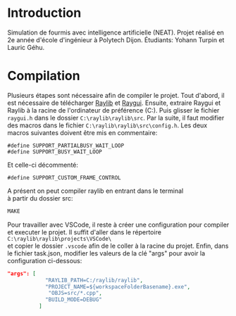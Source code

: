 
# Introduction #
Simulation de fourmis avec intelligence artificielle (NEAT). 
Projet réalisé en 2e année d'école d'ingénieur à Polytech Dijon. 
Étudiants: Yohann Turpin et Lauric Géhu. 

# Compilation
Plusieurs étapes sont nécessaire afin de compiler le projet. 
Tout d'abord, il est nécessaire de télécharger [Raylib](https://github.com/raysan5/raylib/releases/tag/5.0) et [Raygui](https://github.com/raysan5/raygui/releases/tag/4.0). 
Ensuite, extraire Raygui et Raylib à la racine de l'ordinateur de préférence (C:\). 
Puis glisser le fichier `raygui.h` dans le dossier `C:\raylib\raylib\src`.
Par la suite, il faut modifier des macros dans le fichier `C:\raylib\raylib\src\config.h`.
Les deux macros suivantes doivent être mis en commentaire: 
```
#define SUPPORT_PARTIALBUSY_WAIT_LOOP 
#define SUPPORT_BUSY_WAIT_LOOP  
```
Et celle-ci décommenté: 
```
#define SUPPORT_CUSTOM_FRAME_CONTROL 
```
A présent on peut compiler raylib en entrant dans le terminal  
à partir du dossier src: 
```bash
MAKE
```

Pour travailler avec VSCode, il reste à créer une configuration pour compiler et executer le projet. 
Il suffit d'aller dans le répertoire     
`C:\raylib\raylib\projects\VSCode\`  
et copier le dossier `.vscode` afin de le coller à la racine du projet. 
Enfin, dans le fichier task.json, modifier les valeurs de la clé "args" pour avoir la configuration ci-dessous:
```json
"args": [
            "RAYLIB_PATH=C:/raylib/raylib",
            "PROJECT_NAME=${workspaceFolderBasename}.exe",
             "OBJS=src/*.cpp",
            "BUILD_MODE=DEBUG"
          ]
```
